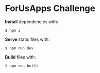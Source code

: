# ForUsApps Challenge

**Install** dependencies with:

```
$ npm i
```

**Serve** static files with:

```
$ npm run dev
```

**Build** files with:

```
$ npm run build
```
